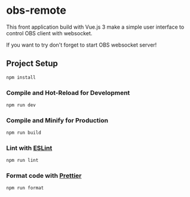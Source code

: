 # obs-remote
This front application build with Vue.js 3 make a simple user interface to control OBS client with websocket.

If you want to try don't forget to start OBS websocket server!

## Project Setup
```sh
npm install
```

### Compile and Hot-Reload for Development
```sh
npm run dev
```

### Compile and Minify for Production
```sh
npm run build
```

### Lint with [ESLint](https://eslint.org/)
```sh
npm run lint
```

### Format code with [Prettier](https://prettier.io/)
```sh
npm run format
```
